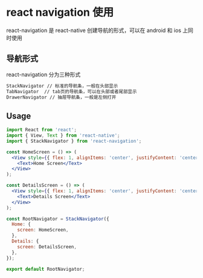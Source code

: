 # react navigation 使用
react-navigation 是 react-native 创建导航的形式，可以在 android 和 ios 上同时使用

## 导航形式
react-navigation 分为三种形式
```md
StackNavigator // 标准的导航条，一般在头部显示
TabNavigator  // tab页的导航条，可以在头部或者尾部显示
DrawerNavigator // 抽屉导航条，一般是左侧打开
```

## Usage
```jsx
import React from 'react';
import { View, Text } from 'react-native';
import { StackNavigator } from 'react-navigation';

const HomeScreen = () => (
  <View style={{ flex: 1, alignItems: 'center', justifyContent: 'center' }}>
    <Text>Home Screen</Text>
  </View>
);

const DetailsScreen = () => (
  <View style={{ flex: 1, alignItems: 'center', justifyContent: 'center' }}>
    <Text>Details Screen</Text>
  </View>
);

const RootNavigator = StackNavigator({
  Home: {
    screen: HomeScreen,
  },
  Details: {
    screen: DetailsScreen,
  },
});

export default RootNavigator;
```
